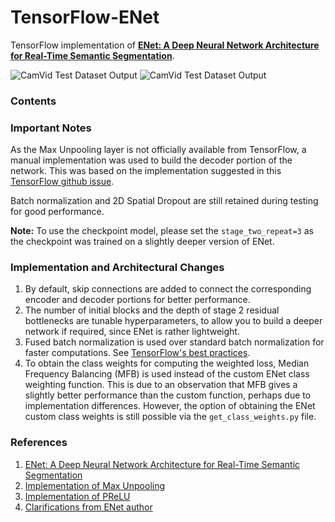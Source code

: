 # TensorFlow-ENet
TensorFlow implementation of [**ENet: A Deep Neural Network Architecture for Real-Time Semantic Segmentation**](https://arxiv.org/pdf/1606.02147.pdf).

![CamVid Test Dataset Output](https://github.com/kwotsin/TensorFlow-ENet/blob/master/visualizations/original.gif)  ![CamVid Test Dataset Output](https://github.com/kwotsin/TensorFlow-ENet/blob/master/visualizations/output.gif)
### Contents


### Important Notes
As the Max Unpooling layer is not officially available from TensorFlow, a manual implementation was used to build the decoder portion of the network. This was based on the implementation suggested in this [TensorFlow github issue](https://github.com/tensorflow/tensorflow/issues/2169).

Batch normalization and 2D Spatial Dropout are still retained during testing for good performance. 

**Note:** To use the checkpoint model, please set the `stage_two_repeat=3` as the checkpoint was trained on a slightly deeper version of ENet.

### Implementation and Architectural Changes
1. By default, skip connections are added to connect the corresponding encoder and decoder portions for better performance.
2. The number of initial blocks and the depth of stage 2 residual bottlenecks are tunable hyperparameters, to allow you to build a deeper network if required, since ENet is rather lightweight.
3. Fused batch normalization is used over standard batch normalization for faster computations. See [TensorFlow's best practices](https://www.tensorflow.org/performance/performance_guide).
4. To obtain the class weights for computing the weighted loss, Median Frequency Balancing (MFB) is used instead of the custom ENet class weighting function. This is due to an observation that MFB gives a slightly better performance than the custom function, perhaps due to implementation differences. However, the option of obtaining the ENet custom class weights is still possible via the `get_class_weights.py` file.


### References
1. [ENet: A Deep Neural Network Architecture for Real-Time Semantic Segmentation](https://arxiv.org/pdf/1606.02147.pdf)
2. [Implementation of Max Unpooling](https://github.com/tensorflow/tensorflow/issues/2169)
3. [Implementation of PReLU](https://stackoverflow.com/questions/39975676/how-to-implement-prelu-activation-in-tensorflow)
4. [Clarifications from ENet author](https://github.com/e-lab/ENet-training/issues/56)
